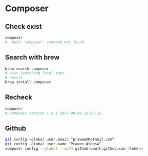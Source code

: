 # Composer

## Check exist

```bash
composer
# -bash: composer: command not found
```

## Search with brew

```bash
brew search composer
# ===> Searching local taps...
# result
brew install composer
```

## Recheck

```bash
composer
# Composer version 1.5.1 2017-08-09 16:07:22
```

## Github

```bash
git config —global user.email “prawee@hotmail.com”
git config —global user.name “Prawee Wingsa”
composer config --global --auth github-oauth.github.com <token>
```
